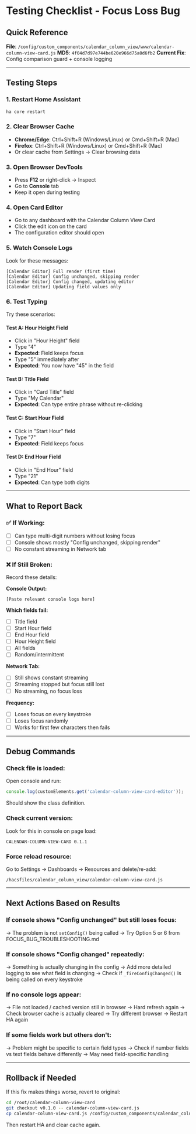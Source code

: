 # Testing Checklist - Focus Loss Bug

## Quick Reference

**File**: `/config/custom_components/calendar_column_view/www/calendar-column-view-card.js`
**MD5**: `4f04d7d97e744be620e966d75a0d6fb2`
**Current Fix**: Config comparison guard + console logging

---

## Testing Steps

### 1. Restart Home Assistant
```bash
ha core restart
```

### 2. Clear Browser Cache
- **Chrome/Edge**: Ctrl+Shift+R (Windows/Linux) or Cmd+Shift+R (Mac)
- **Firefox**: Ctrl+Shift+R (Windows/Linux) or Cmd+Shift+R (Mac)
- Or clear cache from Settings → Clear browsing data

### 3. Open Browser DevTools
- Press **F12** or right-click → Inspect
- Go to **Console** tab
- Keep it open during testing

### 4. Open Card Editor
- Go to any dashboard with the Calendar Column View Card
- Click the edit icon on the card
- The configuration editor should open

### 5. Watch Console Logs
Look for these messages:
```
[Calendar Editor] Full render (first time)
[Calendar Editor] Config unchanged, skipping render
[Calendar Editor] Config changed, updating editor
[Calendar Editor] Updating field values only
```

### 6. Test Typing
Try these scenarios:

#### Test A: Hour Height Field
- Click in "Hour Height" field
- Type "4"
- **Expected**: Field keeps focus
- Type "5" immediately after
- **Expected**: You now have "45" in the field

#### Test B: Title Field
- Click in "Card Title" field
- Type "My Calendar"
- **Expected**: Can type entire phrase without re-clicking

#### Test C: Start Hour Field
- Click in "Start Hour" field
- Type "7"
- **Expected**: Field keeps focus

#### Test D: End Hour Field
- Click in "End Hour" field
- Type "21"
- **Expected**: Can type both digits

---

## What to Report Back

### ✅ If Working:
- [ ] Can type multi-digit numbers without losing focus
- [ ] Console shows mostly "Config unchanged, skipping render"
- [ ] No constant streaming in Network tab

### ❌ If Still Broken:
Record these details:

**Console Output:**
```
[Paste relevant console logs here]
```

**Which fields fail:**
- [ ] Title field
- [ ] Start Hour field
- [ ] End Hour field
- [ ] Hour Height field
- [ ] All fields
- [ ] Random/intermittent

**Network Tab:**
- [ ] Still shows constant streaming
- [ ] Streaming stopped but focus still lost
- [ ] No streaming, no focus loss

**Frequency:**
- [ ] Loses focus on every keystroke
- [ ] Loses focus randomly
- [ ] Works for first few characters then fails

---

## Debug Commands

### Check file is loaded:
Open console and run:
```javascript
console.log(customElements.get('calendar-column-view-card-editor'));
```
Should show the class definition.

### Check current version:
Look for this in console on page load:
```
CALENDAR-COLUMN-VIEW-CARD 0.1.1
```

### Force reload resource:
Go to Settings → Dashboards → Resources and delete/re-add:
```
/hacsfiles/calendar_column_view/calendar-column-view-card.js
```

---

## Next Actions Based on Results

### If console shows "Config unchanged" but still loses focus:
→ The problem is not `setConfig()` being called
→ Try Option 5 or 6 from FOCUS_BUG_TROUBLESHOOTING.md

### If console shows "Config changed" repeatedly:
→ Something is actually changing in the config
→ Add more detailed logging to see what field is changing
→ Check if `_fireConfigChanged()` is being called on every keystroke

### If no console logs appear:
→ File not loaded / cached version still in browser
→ Hard refresh again
→ Check browser cache is actually cleared
→ Try different browser
→ Restart HA again

### If some fields work but others don't:
→ Problem might be specific to certain field types
→ Check if number fields vs text fields behave differently
→ May need field-specific handling

---

## Rollback if Needed

If this fix makes things worse, revert to original:
```bash
cd /root/calendar-column-view-card
git checkout v0.1.0 -- calendar-column-view-card.js
cp calendar-column-view-card.js /config/custom_components/calendar_column_view/www/
```

Then restart HA and clear cache again.
